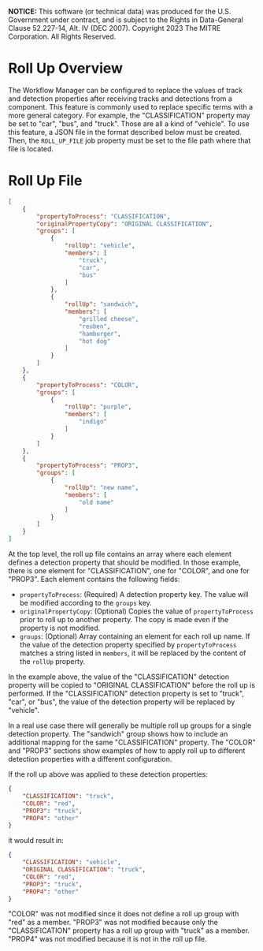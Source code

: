 **NOTICE:** This software (or technical data) was produced for the U.S. Government under contract,
and is subject to the Rights in Data-General Clause 52.227-14, Alt. IV (DEC 2007). Copyright 2023
The MITRE Corporation. All Rights Reserved.


# Roll Up Overview

The Workflow Manager can be configured to replace the values of track and detection properties after
receiving tracks and detections from a component. This feature is commonly used to replace specific
terms with a more general category. For example, the "CLASSIFICATION" property may be set to "car",
"bus", and "truck". Those are all a kind of "vehicle". To use this feature, a JSON file in the
format described below must be created. Then, the `ROLL_UP_FILE` job property must be set to the
file path where that file is located.


# Roll Up File

```json
[
    {
        "propertyToProcess": "CLASSIFICATION",
        "originalPropertyCopy": "ORIGINAL CLASSIFICATION",
        "groups": [
            {
                "rollUp": "vehicle",
                "members": [
                    "truck",
                    "car",
                    "bus"
                ]
            },
            {
                "rollUp": "sandwich",
                "members": [
                    "grilled cheese",
                    "reuben",
                    "hamburger",
                    "hot dog"
                ]
            }
        ]
    },
    {
        "propertyToProcess": "COLOR",
        "groups": [
            {
                "rollUp": "purple",
                "members": [
                    "indigo"
                ]
            }
        ]
    },
    {
        "propertyToProcess": "PROP3",
        "groups": [
            {
                "rollUp": "new name",
                "members": [
                    "old name"
                ]
            }
        ]
    }
]
```

At the top level, the roll up file contains an array where each element defines a detection property
that should be modified. In those example, there is one element for "CLASSIFICATION", one for
"COLOR", and one for "PROP3". Each element contains the following fields:

- `propertyToProcess`: (Required) A detection property key. The value will be modified according to
    the `groups` key.
- `originalPropertyCopy`: (Optional) Copies the value of `propertyToProcess` prior to roll up to
    another property. The copy is made even if the property is not modified.
- `groups`: (Optional) Array containing an element for each roll up name. If the value of the
    detection property specified by `propertyToProcess` matches a string listed in `members`, it
    will be replaced by the content of the `rollUp` property.

In the example above, the value of the "CLASSIFICATION" detection property will be copied to
"ORIGINAL CLASSIFICATION" before the roll up is performed. If the "CLASSIFICATION" detection
property is set to "truck", "car", or "bus", the value of the detection property will be replaced
by "vehicle".

In a real use case there will generally be multiple roll up groups for a single detection property.
The "sandwich" group shows how to include an additional mapping for the same "CLASSIFICATION"
property. The "COLOR" and "PROP3" sections show examples of how to apply roll up to different
detection properties with a different configuration.

If the roll up above was applied to these detection properties:

```json
{
    "CLASSIFICATION": "truck",
    "COLOR": "red",
    "PROP3": "truck",
    "PROP4": "other"
}
```

it would result in:

```json
{
    "CLASSIFICATION": "vehicle",
    "ORIGINAL CLASSIFICATION": "truck",
    "COLOR": "red",
    "PROP3": "truck",
    "PROP4": "other"
}
```

"COLOR" was not modified since it does not define a roll up group with "red" as a member. "PROP3"
was not modified because only the "CLASSIFICATION" property has a roll up group with "truck" as a
member. "PROP4" was not modified because it is not in the roll up file. 
